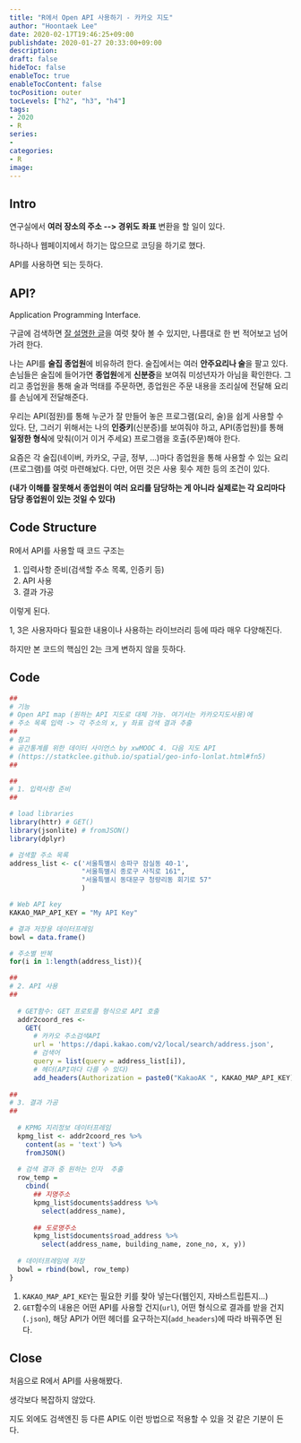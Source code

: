 ```yaml
---
title: "R에서 Open API 사용하기 - 카카오 지도"
author: "Hoontaek Lee"
date: 2020-02-17T19:46:25+09:00
publishdate: 2020-01-27 20:33:00+09:00
description:
draft: false
hideToc: false
enableToc: true
enableTocContent: false
tocPosition: outer
tocLevels: ["h2", "h3", "h4"]
tags:
- 2020
- R
series:
-
categories:
- R
image:
---
```


## Intro

연구실에서 **여러 장소의 주소 --> 경위도 좌표** 변환을 할 일이 있다.

하나하나 웹페이지에서 하기는 많으므로 코딩을 하기로 했다.

API를 사용하면 되는 듯하다.



## API?

Application Programming Interface.

구글에 검색하면 [잘 설명한 글](https://brunch.co.kr/@cysstory/115)을 여럿 찾아 볼 수 있지만, 나름대로 한 번 적어보고 넘어가려 한다.

나는 API를 **술집 종업원**에 비유하려 한다. 술집에서는 여러 **안주요리나 술**을 팔고 있다. 손님들은 술집에 들어가면 **종업원**에게 **신분증**을 보여줘 미성년자가 아님을 확인한다. 그리고 종업원을 통해 술과 먹태를 주문하면, 종업원은 주문 내용을 조리실에 전달해 요리를 손님에게 전달해준다.

우리는 API(점원)를 통해 누군가 잘 만들어 놓은 프로그램(요리, 술)을 쉽게 사용할 수 있다. 단, 그러기 위해서는 나의 **인증키**(신분증)를 보여줘야 하고, API(종업원)를 통해 **일정한 형식**에 맞춰(이거 이거 주세요) 프로그램을 호출(주문)해야 한다.

요즘은 각 술집(네이버, 카카오, 구글, 정부, ...)마다 종업원을 통해 사용할 수 있는 요리(프로그램)를 여럿 마련해놨다. 다만, 어떤 것은 사용 횟수 제한 등의 조건이 있다.

**(내가 이해를 잘못해서 종업원이 여러 요리를 담당하는 게 아니라 실제로는 각 요리마다 담당 종업원이 있는 것일 수 있다)**



## Code Structure

R에서 API를 사용할 때 코드 구조는 

1. 입력사항 준비(검색할 주소 목록, 인증키 등)
2. API 사용
3. 결과 가공

이렇게 된다.

1, 3은 사용자마다 필요한 내용이나 사용하는 라이브러리 등에 따라 매우 다양해진다.

하지만 본 코드의 핵심인 2는 크게 변하지 않을 듯하다.



## Code

```R
##
# 기능
# Open API map (원하는 API 지도로 대체 가능. 여기서는 카카오지도사용)에
# 주소 목록 입력 -> 각 주소의 x, y 좌표 검색 결과 추출
##
# 참고
# 공간통계를 위한 데이터 사이언스 by xwMOOC 4. 다음 지도 API
# (https://statkclee.github.io/spatial/geo-info-lonlat.html#fn5)
##

##
# 1. 입력사항 준비
##

# load libraries
library(httr) # GET()
library(jsonlite) # fromJSON()
library(dplyr)

# 검색할 주소 목록
address_list <- c('서울특별시 송파구 잠실동 40-1',
                  "서울특별시 종로구 사직로 161",
                  "서울특별시 동대문구 청량리동 회기로 57"
                  )

# Web API key
KAKAO_MAP_API_KEY = "My API Key"

# 결과 저장용 데이터프레임
bowl = data.frame()

# 주소별 반복
for(i in 1:length(address_list)){

##
# 2. API 사용
##
    
  # GET함수: GET 프로토콜 형식으로 API 호출
  addr2coord_res <- 
    GET(
      # 카카오 주소검색API
      url = 'https://dapi.kakao.com/v2/local/search/address.json', 
      # 검색어
      query = list(query = address_list[i]),
      # 헤더(API마다 다를 수 있다)
      add_headers(Authorization = paste0("KakaoAK ", KAKAO_MAP_API_KEY)))
  
##
# 3. 결과 가공
##
    
  # KPMG 지리정보 데이터프레임
  kpmg_list <- addr2coord_res %>% 
    content(as = 'text') %>% 
    fromJSON()
  
  # 검색 결과 중 원하는 인자  추출
  row_temp = 
    cbind(
      ## 지명주소
      kpmg_list$documents$address %>% 
        select(address_name),
      
      ## 도로명주소
      kpmg_list$documents$road_address %>% 
        select(address_name, building_name, zone_no, x, y))
  
  # 데이터프레임에 저장
  bowl = rbind(bowl, row_temp)
}
```

1. `KAKAO_MAP_API_KEY`는 필요한 키를 찾아 넣는다(웹인지, 자바스트립튼지...)
2. `GET`함수의 내용은 어떤 API를 사용할 건지(`url`), 어떤 형식으로 결과를 받을 건지(`.json`), 해당 API가 어떤 헤더를 요구하는지(`add_headers`)에 따라 바꿔주면 된다.



## Close

처음으로 R에서 API를 사용해봤다.

생각보다 복잡하지 않았다.

지도 외에도 검색엔진 등 다른 API도 이런 방법으로 적용할 수 있을 것 같은 기분이 든다.
